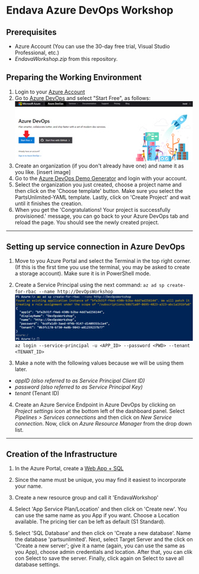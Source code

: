 # Endava Azure DevOps Workshop

## Prerequisites
* Azure Account (You can use the 30-day free trial, Visual Studio Professional, etc.)
* _EndavaWorkshop.zip_ from this repository.

## Preparing the Working Environment

1. Login to your [Azure Account](https://portal.azure.com)
2. Go to [Azure DevOps](https://dev.azure.com) and select "Start Free", as follows: 
![Azure DevOps Start Page!](/assets/azure_devops_1.png "Azure DevOps Start Page")
3. Create an organization (if you don't already have one) and name it as you like. [insert image]
4. Go to the [Azure DevOps Demo Generator](https://|azuredevopsdemogenerator.azurewebsites.net/environment/createproject) and login with your account.
5. Select the organization you just created, choose a project name and then click on the 'Choose template' button. Make sure you select the PartsUnlimited-YAML template. Lastly, click on 'Create Project' and wait until it finishes the creation.
6. When you get the 'Congratulations! Your project is successfully provisioned.' message, you can go back to your Azure DevOps tab and reload the page. You should see the newly created project. 

---
## Setting up service connection in Azure DevOps

1. Move to you Azure Portal and select the Terminal in the top right corner. (If this is the first time you use the terminal, you may be asked to create a storage account). Make sure it is in PowerShell mode.

2. Create a Service Principal using the next command: 
``az ad sp create-for-rbac --name http://DevOpsWorkshop`` ![Creation of the SP!](/assets/service_principal.PNG "Creation of the SP")
``az login --service-principal -u <APP_ID> --password <PWD> --tenant <TENANT_ID>``
3. Make a note with the following values because we will be using them later.
* _appID (also referred to as Service Principal Client ID)_
* _password (also referred to as Service Principal Key)_
* _tenant_ (Tenant ID)

4. Create an Azure Service Endpoint in Azure DevOps by clicking on *Project settings* icon at the bottom left of the dashboard panel. Select *Pipelines > Services connections* and then click on *New Service connection*. Now, click on *Azure Resource Manager* from the drop down list. 


---
## Creation of the Infrastructure

1. In the Azure Portal, create a [Web App + SQL](https://portal.azure.com/#create/Microsoft.WebSiteSQLDatabase)

2. Since the name must be unique, you may find it easiest to incorporate your name.
3. Create a new resource group and call it 'EndavaWorkshop'
4. Select 'App Service Plan/Location' and then click on 'Create new'. You can use the same name as you App if you want. Choose a Location available. The pricing tier can be left as default (S1 Standard).
5. Select 'SQL Database' and then click on 'Create a new database'. Name the database 'partsunlimited'. Next, select Target Server and the click on 'Create a new server'; give it a name (again, you can use the same as you App), choose admin credentials and location. After that, you can clik con Select to save the server. Finally, click again on Select to save all database settings.